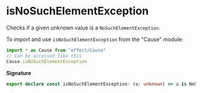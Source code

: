 # isNoSuchElementException

Checks if a given unknown value is a `NoSuchElementException`.

To import and use `isNoSuchElementException` from the "Cause" module:

```ts
import * as Cause from "effect/Cause"
// Can be accessed like this
Cause.isNoSuchElementException
```

**Signature**

```ts
export declare const isNoSuchElementException: (u: unknown) => u is NoSuchElementException
```
